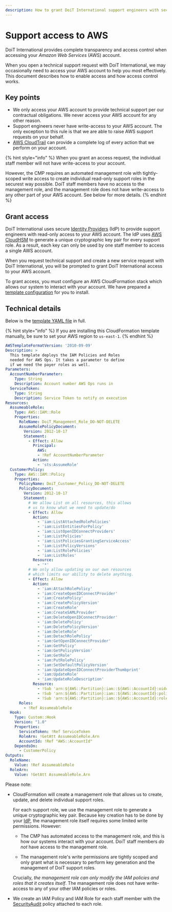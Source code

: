 ```yaml
---
description: How to grant DoiT International support engineers with secure, read-only access to your AWS account
---
```


# Support access to AWS

DoiT International provides complete transparency and access control when accessing your _Amazon Web Services_ (AWS) account.

When you open a technical support request with DoiT International, we may occasionally need to access your AWS account to help you most effectively. This document describes how to enable access and how access control works.

## Key points

* We only access your AWS account to provide technical support per our contractual obligations. We never access your AWS account for any other reason.
* Support engineers never have write-access to your AWS account. The only exception to this rule is that we are able to raise AWS support requests on your behalf.
* [AWS CloudTrail](https://docs.aws.amazon.com/awscloudtrail/latest/userguide/cloudtrail-user-guide.html) can provide a complete log of every action that we perform on your account.

{% hint style="info" %}
When you grant an access request, the individual staff member will not have write-access to your account.

However, the CMP requires an automated management role with tightly-scoped write access to create individual read-only support roles in the securest way possible. DoiT staff members have no access to the management role, and the management role does not have write-access to any other part of your AWS account. See below for more details.
{% endhint %}

## Grant access

DoiT International uses secure [Identity Providers](https://docs.aws.amazon.com/singlesignon/latest/userguide/idp.html) (IdP) to provide support engineers with read-only access to your AWS account. The IdP uses [AWS CloudHSM](https://aws.amazon.com/cloudhsm/) to generate a unique cryptographic key pair for every support role. As a result, each key can only be used by one staff member to access a single AWS account.

When you request technical support and create a new service request with DoiT International, you will be prompted to grant DoiT International access to your AWS account.

To grant access, you must configure an AWS CloudFormation stack which allows our system to interact with your account. We have prepared a [template configuration](https://console.aws.amazon.com/cloudformation/home?region=us-east-1#/stacks/quickcreate?templateUrl=https%3A%2F%2Fdoit-aws-ops-prod-templates.s3.amazonaws.com%2Fawsops\_sns.yaml\&stackName=DoiT-Management-Stack\&param\_AccountNumberParameter=462932234033\&param\_ServiceToken=arn%3Aaws%3Asns%3Aus-east-1%3A462932234033%3Aprod-cfn) for you to install.

## Technical details

Below is the [template YAML file](https://doit-aws-ops-prod-templates.s3.amazonaws.com/awsops\_sns.yaml) in full.

{% hint style="info" %}
If you are installing this CloudFormation template manually, be sure to set your AWS region to `us-east-1`.
{% endhint %}

```yaml
AWSTemplateFormatVersion: '2010-09-09'
Description: >
  This template deploys the IAM Policies and Roles
  needed for AWS Ops. It takes a parameter to define
  if we need the payer roles as well.
Parameters:
  AccountNumberParameter:
    Type: String
    Description: Account number AWS Ops runs in
  ServiceToken:
    Type: String
    Description: Service Token to notify on execution
Resources:
  AssumeableRole:
    Type: AWS::IAM::Role
    Properties:
      RoleName: DoiT_Management_Role_DO-NOT-DELETE
      AssumeRolePolicyDocument:
        Version: 2012-10-17
        Statement:
          - Effect: Allow
            Principal:
              AWS:
              - !Ref AccountNumberParameter
            Action:
              - 'sts:AssumeRole'
  CustomerPolicy:
    Type: AWS::IAM::Policy
    Properties:
      PolicyName: DoiT_Customer_Policy_DO-NOT-DELETE
      PolicyDocument:
        Version: 2012-10-17
        Statement:
          # We allow List on all resources, this allows
          # us to know what we need to update/do
          - Effect: Allow
            Action:
              - 'iam:ListAttachedRolePolicies'
              - 'iam:ListEntitiesForPolicy'
              - 'iam:ListOpenIDConnectProviders'
              - 'iam:ListPolicies'
              - 'iam:ListPoliciesGrantingServiceAccess'
              - 'iam:ListPolicyVersions'
              - 'iam:ListRolePolicies'
              - 'iam:ListRoles'
            Resource:
              - '*'
          # We only allow updating on our own resources
          # which limits our ability to delete anything.
          - Effect: Allow
            Action:
              - 'iam:AttachRolePolicy'
              - 'iam:CreateOpenIDConnectProvider'
              - 'iam:CreatePolicy'
              - 'iam:CreatePolicyVersion'
              - 'iam:CreateRole'
              - 'iam:CreateSAMLProvider'
              - 'iam:DeleteOpenIDConnectProvider'
              - 'iam:DeletePolicy'
              - 'iam:DeletePolicyVersion'
              - 'iam:DeleteRole'
              - 'iam:DetachRolePolicy'
              - 'iam:GetOpenIDConnectProvider'
              - 'iam:GetPolicy'
              - 'iam:GetPolicyVersion'
              - 'iam:GetRole'
              - 'iam:PutRolePolicy'
              - 'iam:SetDefaultPolicyVersion'
              - 'iam:UpdateOpenIDConnectProviderThumbprint'
              - 'iam:UpdateRole'
              - 'iam:UpdateRoleDescription'
            Resource:
              - !Sub 'arn:${AWS::Partition}:iam::${AWS::AccountId}:oidc-provider/oidc.aws-ops.doit-intl.com*'
              - !Sub 'arn:${AWS::Partition}:iam::${AWS::AccountId}:policy/DoiT-*'
              - !Sub 'arn:${AWS::Partition}:iam::${AWS::AccountId}:role/DoiT-Support*'
      Roles:
        - !Ref AssumeableRole
  Hook:
    Type: Custom::Hook
    Version: "1.0"
    Properties:
      ServiceToken: !Ref ServiceToken
      RoleArn: !GetAtt AssumeableRole.Arn
      AccountId: !Ref "AWS::AccountId"
    DependsOn:
      - CustomerPolicy
Outputs:
  RoleName:
    Value: !Ref AssumeableRole
  RoleArn:
    Value: !GetAtt AssumeableRole.Arn
```

Please note:

* CloudFormation will create a management role that allows us to create, update, and delete individual support roles.

  For each support role, we use the management role to generate a unique cryptographic key pair. Because key creation has to be done by your [IdP](https://docs.aws.amazon.com/singlesignon/latest/userguide/idp.html), the management role itself requires some limited write permissions. However:

  * The CMP has automated access to the management role, and this is how our systems interact with your account. DoiT staff members _do not_ have access to the management role.

  * The management role's write permissions are tightly scoped and only grant what is necessary to perform key generation and the management of DoiT support roles.

  Crucially, _the management role can only modify the IAM policies and roles that it creates itself_. The management role does not have write-access to any of your other IAM policies or roles.

* We create an IAM Policy and IAM Role for each staff member with the [SecurityAudit](https://console.aws.amazon.com/iam/home#policies/arn:aws:iam::aws:policy/SecurityAudit) policy attached to each role.
